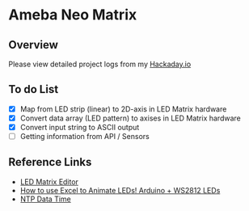 # Ameba Neo Matrix

## Overview
Please view detailed project logs from my [Hackaday.io](https://hackaday.io/project/186335-ameba-neo-matrix)

## To do List

- [x] Map from LED strip (linear) to 2D-axis in LED Matrix hardware
- [x] Convert data array (LED pattern) to axises in LED Matrix hardware
- [x] Convert input string to ASCII output
- [ ] Getting information from API / Sensors

## Reference Links
- [LED Matrix Editor](https://xantorohara.github.io/led-matrix-editor)
- [How to use Excel to Animate LEDs! Arduino + WS2812 LEDs](https://www.youtube.com/watch?v=A_S3LAUQHwU&list=WL&index=78)
- [NTP Data Time](https://phatiphatt.wordpress.com/esp32-date-and-time-ntp-client/)
